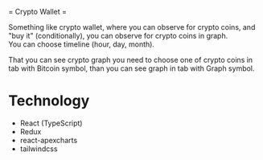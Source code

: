 = Crypto Wallet =  


Something like crypto wallet, where you can observe for crypto coins, and "buy it" (conditionally), you can observe for crypto coins in graph.  
You can choose timeline (hour, day, month).  

That you can see crypto graph you need to choose one of crypto coins in tab with Bitcoin symbol, than you can see graph in tab with Graph symbol.  

# Technology
- React (TypeScript)
- Redux
- react-apexcharts
- tailwindcss
